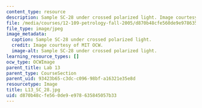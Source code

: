 ```yaml
---
content_type: resource
description: Sample SC-28 under crossed polarized light. Image courtesy of MIT OCW.
file: /media/courses/12-109-petrology-fall-2005/d870b48cfe560de9e978635845057b33_L13_SC_28.jpg
file_type: image/jpeg
image_metadata:
  caption: Sample SC-28 under crossed polarized light.
  credit: Image courtesy of MIT OCW.
  image-alt: Sample SC-28 under crossed polarized light.
learning_resource_types: []
ocw_type: OCWImage
parent_title: Lab 13
parent_type: CourseSection
parent_uid: 93423b65-c3dc-c096-98bf-a16321e35e8d
resourcetype: Image
title: L13_SC_28.jpg
uid: d870b48c-fe56-0de9-e978-635845057b33
---
```

